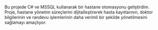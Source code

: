 Bu projede C# ve MSSQL kullanarak bir hastane otomasyonu geliştirdim. Proje, hastane yönetim süreçlerini dijitalleştirerek hasta kayıtlarının, doktor bilgilerinin ve randevu işlemlerinin daha verimli bir şekilde yönetilmesini sağlamayı amaçlıyor.
